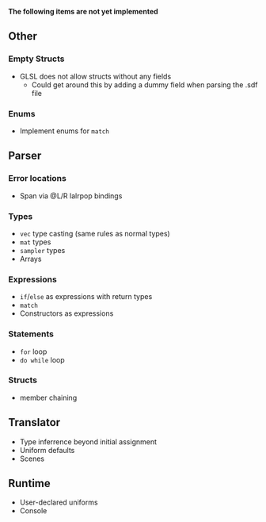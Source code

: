 **The following items are not yet implemented**

## Other
### Empty Structs
- GLSL does not allow structs without any fields
  - Could get around this by adding a dummy field when parsing the .sdf file
### Enums
- Implement enums for `match`

## **Parser**
### Error locations
- Span via @L/R lalrpop bindings
### Types
- `vec` type casting (same rules as normal types)
- `mat` types
- `sampler` types
- Arrays
### Expressions
- `if`/`else` as expressions with return types
- `match`
- Constructors as expressions
### Statements
- `for` loop  
- `do while` loop
### Structs
- member chaining

## **Translator**
- Type inferrence beyond initial assignment
- Uniform defaults
- Scenes

## **Runtime**
- User-declared uniforms
- Console